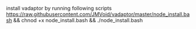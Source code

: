 install vadaptor by running following scripts
https://raw.githubusercontent.com/JMVoid/vadaptor/master/node_install.bash && chnod +x node_install.bash && ./node_install.bash
